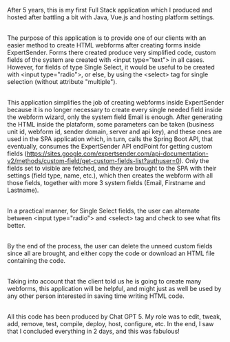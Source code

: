 After 5 years, this is my first Full Stack application which I produced and hosted after battling a bit with Java, Vue.js and hosting platform settings.<br><br>

The purpose of this application is to provide one of our clients with an easier method to create HTML webforms after creating forms inside ExpertSender. Forms there created produce very simplified code, custom fields of the system are created with &lt;input type="text"&gt; in all cases. However, for fields of type Single Select, it would be useful to be created with &lt;input type="radio"&gt;, or else, by using the &lt;select&gt; tag for single selection (without attribute "multiple").<br><br>

This application simplifies the job of creating webforms inside ExpertSender because it is no longer necessary to create every single needed field inside the webform wizard, only the system field Email is enough. After generating the HTML inside the plataform, some parameters can be taken (business unit id, webform id, sender domain, server and api key), and these ones are used in the SPA application which, in turn, calls the Spring Boot API, that eventually, consumes the ExpertSender API endPoint for getting custom fields (<a href="https://sites.google.com/expertsender.com/api-documentation-v2/methods/custom-field/get-custom-fields-list?authuser=0">https://sites.google.com/expertsender.com/api-documentation-v2/methods/custom-field/get-custom-fields-list?authuser=0</a>). Only the fields set to visible are fetched, and they are brought to the SPA with their settings (field type, name, etc.), which then creates the webform with all those fields, together with more 3 system fields (Email, Firstname and Lastname).<br><br>

In a practical manner, for Single Select fields, the user can alternate between &lt;input type="radio"&gt; and &lt;select&gt; tag and check to see what fits better.<br><br>

By the end of the process, the user can delete the unneed custom fields since all are brought, and either copy the code or download an HTML file containing the code.<br><br>

Taking into account that the client told us he is going to create many webforms, this application will be helpful, and might just as well be used by any other person interested in saving time writing HTML code.<br><br>

All this code has been produced by Chat GPT 5. My role was to edit, tweak, add, remove, test, compile, deploy, host, configure, etc. In the end, I saw that I concluded everything in 2 days, and this was fabulous!
